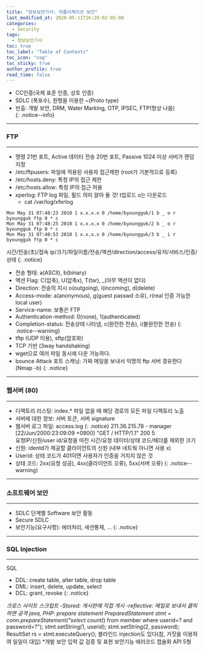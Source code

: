 ```yaml
---
title: "정보보안기사: 어플리케이션 보안"
last_modified_at: 2020-05-11T16:20:02-05:00
categories:
  - Security
tags:
  - 정보보안기사
toc: true 
toc_label: "Table of Contents"
toc_icon: "cog"
toc_sticky: true 
author_profile: true 
read_time: false 
---
```

* CC인증(국제 표준 인증, 상호 인증)  
* SDLC (폭포수), 원형을 이용한 ~(Proto type)  
* 빈출: 개발 보안, DRM, Water Marking, OTP, IPSEC, FTP(항상 나옴)  
{: .notice--info} 
---
### FTP
---
* 명령 21번 포트, Active 데이터 전송 20번 포트, Passive 1024 이상 서버가 랜덤 지정  
* /etc/ftpusers: 파일에 적용된 사용자 접근제한 (root가 기본적으로 등록)  
* /etc/hosts.deny: 특정 IP의 접근 제한  
* /etc/hosts.allow: 특정 IP의 접근 허용  
* xperlog:  FTP log 파일, 필드 의미 알아 둘 것! t업로드 o는 다운로드  
	* cat /var/log/xferlog  
```console
Mon May 31 07:48:23 2010 1 x.x.x.x 0 /home/byoungguk/1 b _ o r byoungguk ftp 0 * c
Mon May 31 07:48:25 2010 1 x.x.x.x 0 /home/byoungguk/2 b _ o r byoungguk ftp 0 * c
Mon May 31 07:48:53 2010 1 x.x.x.x 0 /home/byoungguk/3 b _ i r byoungguk ftp 0 * c
```
시간/전송(초)/접속 ip/크기/파일이름/전송/액션/direction/access/유저/서비스/인증/상태
{: .notice} 
* 전송 형태: a(ASCII), b(binary)
* 액션 Flag: C(압축), U(압축x), T(tar), _(아무 액션이 없다)
* Direction: 전송의 지시 o(outgoing), i(incoming), d(delete)
* Access-mode: a(anonymous), g(guest passwd 소유), r(real 인증 가능한 local user)
* Service-name: 보통은 FTP
* Authentication-method: 0(none), 1(authenticated)
* Completion-status: 전송상태 나타냄, c(완전한 전송), i(불완전한 전송)
{: .notice--warning} 
* tftp (UDP 이용), sftp(암호화)
* TCP 기반 (3way handshaking)
* wget으로 여러 파일 동시에 다운 가능하다.
* bounce Attack 포트 스캐닝: 가짜 메일을 보내서 익명의 ftp 서버 경유한다(Nmap -b)
{: .notice} 
---
### 웹서버 (80)
---
* 디렉토리 리스팅: index.* 파일 없을 때 해당 경로의 모든 파일 디렉토리 노출
* 서버에 대한 정보: 서버 토큰, 서버 signature
* 웹서버 로그 파일: access.log
 {: .notice} 
211.36.215.78 -  manager [22/Jun/2000:23:09:09 +0900] "GET / HTTP/1.1" 200 5  
요청IP/신원/user id/요청을 마친 시간/요청 데이터/상태 코드/헤더를 제외한 크기
* 신원: identd가 제공할 클라이언트의 신원 (내부 네트웍 아니면 사용 x)
* Userid: 상태 코드가 401이면 사용자가 인증을 거치지 않은 것
* 상태 코드: 2xx(요청 성공), 4xx(클라이언트 오류), 5xx(서버 오류)
{: .notice--warning} 
---
### 소프트웨어 보안
---
* SDLC 단계별 Software 보안 활동
* Secure SDLC
* 보안기능(요구사항): 에러처리, 세션통제, …
{: .notice}
---
### SQL Injection
---
SQL  
* DDL: create table, alter table, drop table
* DML: insert, delete, update, select
* DCL: grant, revoke
{: .notice}
 
 
 
 
 
 
 
 
 
*크로스 사이트 스크립트
	-Stored: 게시판에 직접 게시
	-reflective: 메일로 보내서 클릭하면 공격
java, PHP: prepare statement
PreparedStatement stmt = conn.prepareStatement("select count(*) from member where userid=? and password=?");
stmt.setString(1, userid);
stmt.setString(2, password); 
ResultSet rs = stmt.executeQuery();
블라인드 injection도 있다(참, 거짓을 이용하여 일일이 대입)
*개발 보안 입력 값 검증 및 표현
	보안기능
	에러코드
	캡슐화
	API 5형
